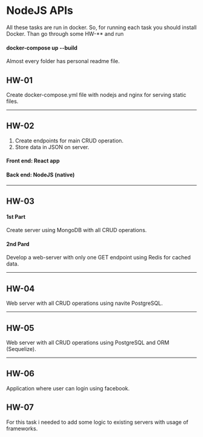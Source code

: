 # NodeJS APIs 

All these tasks are run in docker.
So, for running each task you should install Docker. Than go through some HW-** and run 
#### docker-compose up --build

Almost every folder has personal readme file.

## HW-01
Create docker-compose.yml file with nodejs and nginx for serving static files.
****

## HW-02

1. Create endpoints for main CRUD operation.
1. Store data in JSON on server.
#### Front end: React app
#### Back end: NodeJS  (native)
****

## HW-03

#### 1st Part
Create server using MongoDB with all CRUD operations.

#### 2nd Pard

 Develop a web-server with only one GET endpoint using Redis for cached data.

****
 ## HW-04

 Web server with all CRUD operations using navite PostgreSQL.

****
 ## HW-05

 Web server with all CRUD operations using PostgreSQL and  ORM (Sequelize).

 ****
## HW-06

Application where user can
login using facebook.

## HW-07

For this task i needed to add some logic to existing servers with usage of frameworks.


